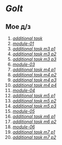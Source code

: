 # *GoIt*

## Мое д/з

1. *[additional task](https://yanaegorova.github.io/GoIt/html-css/additional%20task/index.html)*
2. *[module-01](https://yanaegorova.github.io/GoIt/html-css/module-01/index.html)*
3. *[additional task m3 p1](https://yanaegorova.github.io/GoIt/html-css/additional%20task%20m3%20p1/index.html)*
4. *[additional task m3 p2](https://yanaegorova.github.io/GoIt/html-css/additional%20task%20m3%20p2/index.html)*
5. *[additional task m3 p3](https://yanaegorova.github.io/GoIt/html-css/additional%20task%20m3%20p3/index.html)*
6. *[module-03](https://yanaegorova.github.io/GoIt/html-css/module-03/index.html)*
7. *[additional task m4 p1](https://yanaegorova.github.io/GoIt/html-css/additional%20task%20m4%20p1/index.html)*
8. *[additional task m4 p2](https://yanaegorova.github.io/GoIt/html-css/additional%20task%20m4%20p2/index.html)*
9. *[additional task m4 p3](https://yanaegorova.github.io/GoIt/html-css/additional%20task%20m4%20p3/index.html)*
10. *[additional task m4 p4](https://yanaegorova.github.io/GoIt/html-css/additional%20task%20m4%20p4/index.html)*
11. *[module-04](https://yanaegorova.github.io/GoIt/html-css/module-04/index.html)*
12. *[additional task m5 p1](https://yanaegorova.github.io/GoIt/html-css/additional%20task%20m5%20p1/index.html)*
13. *[additional task m5 p2](https://yanaegorova.github.io/GoIt/html-css/additional%20task%20m5%20p2/index.html)*
14. *[additional task m5 p3](https://yanaegorova.github.io/GoIt/html-css/additional%20task%20m5%20p3/index.html)*
15. *[module-05](https://yanaegorova.github.io/GoIt/html-css/module-05/index.html)*
16. *[additional task m6 p1](https://yanaegorova.github.io/GoIt/html-css/additional%20task%20m6%20p1/index.html)*
17. *[additional task m6 p2](https://yanaegorova.github.io/GoIt/html-css/additional%20task%20m6%20p2/index.html)*
18. *[module-06](https://yanaegorova.github.io/GoIt/html-css/module-06/index.html)*
19. *[additional task m7 p1](https://yanaegorova.github.io/GoIt/html-css/additional%20task%20m7%20p1/index.html)*
20. *[additional task m7 p2](https://yanaegorova.github.io/GoIt/html-css/additional%20task%20m7%20p2/index.html)*


